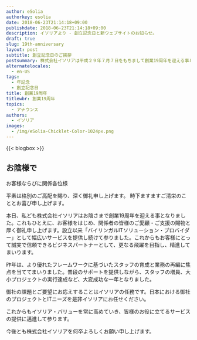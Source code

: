 ```yaml
---
author: eSolia
authorkey: esolia
date: 2018-06-23T21:14:18+09:00
publishdate: 2018-06-23T21:14:18+09:00
description: イソリアより - 創立記念日と新ウェブサイトのお知らせ。
draft: true
slug: 19th-anniversary
layout: post
subtitle: 創立記念日のご挨拶
postsummary: 株式会社イソリアは平成２９年７月７日をもちまして創業19周年を迎える事となりました。当社サービス内容などより一層の内容充実に努めてまいりますので、今後ともどうぞよろしくお願い申し上げます。
alternatelocales:
  - en-US
tags:
  - 年記念
  - 創立記念日
title: 創業19周年
titlewbr: 創業19周年
topics:
  - アナウンス
authors:
  - イソリア
images:
  - /img/eSolia-Chicklet-Color-1024px.png
---
```


{{< blogbox >}}

## お陰様で

お客様ならびに関係各位様

平素は格別のご高配を賜り、深く御礼申し上げます。 時下ますますご清栄のこととお喜び申し上げます。

本日、私ども株式会社イソリアはお陰さまで創業19周年を迎える事となりました。これもひとえに、お客様をはじめ、関係者の皆様のご愛顧・ご支援の賜物と厚く御礼申し上げます。設立以来「バイリンガルITソリューション・プロバイダー」として幅広いサービスを提供し続けて参りました。これからもお客様にとって誠実で信頼できるビジネスパートナーとして、更なる飛躍を目指し、精進してまいります。

昨年は、より優れたフレームワークに基づいたスタッフの育成と業務の再編に焦点を当ててまいりました。普段のサポートを提供しながら、スタッフの増員、大小プロジェクトの実行達成など、大変成功な一年となりました。

御社の課題とご要望にお応えすることはイソリアの任務です。日本における御社のプロジェクトとITニーズを是非イソリアにお任せください。

これからもイソリア・バリューを常に高めていき、皆様のお役に立てるサービスの提供に邁進して参ります。

今後とも株式会社イソリアを何卒よろしくお願い申し上げます。

